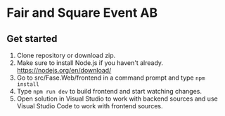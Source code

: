 # Fair and Square Event AB

## Get started

1. Clone repository or download zip.
2. Make sure to install Node.js if you haven't already. https://nodejs.org/en/download/
3. Go to src/Fase.Web/frontend in a command prompt and type `npm install`
4. Type `npm run dev` to build frontend and start watching changes.
5. Open solution in Visual Studio to work with backend sources and use Visual Studio Code to work with frontend sources.